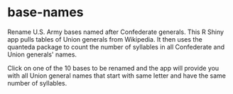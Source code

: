 # base-names
Rename U.S. Army bases named after Confederate generals.
This R Shiny app pulls tables of Union generals from Wikipedia. It then uses the quanteda package to count the number of syllables in all Confederate and Union generals' names.

Click on one of the 10 bases to be renamed and the app will provide you with all Union general names that start with same letter and have the same number of syllables.
